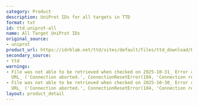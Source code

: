 ```yaml
---
category: Product
description: UniProt IDs for all targets in TTD
format: txt
id: ttd.uniprot-all
name: All Target UniProt IDs
original_source:
- uniprot
product_url: https://idrblab.net/ttd/sites/default/files/ttd_download/P2-01-TTD_uniprot_all.txt
secondary_source:
- ttd
warnings:
- File was not able to be retrieved when checked on 2025-10-31_ Error connecting to
  URL_ ('Connection aborted.', ConnectionResetError(104, 'Connection reset by peer'))
- File was not able to be retrieved when checked on 2025-10-30_ Error connecting to
  URL_ ('Connection aborted.', ConnectionResetError(104, 'Connection reset by peer'))
layout: product_detail
---
```

